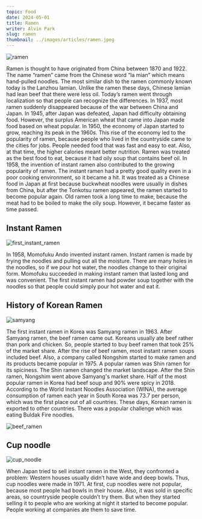 ```yaml
---
topic: Food
date: 2024-05-01
title: Ramen
writer: Alvin Park
slug: ramen
thumbnail: ../images/articles/ramen.jpeg
---
```

![ramen](../images/articles/ramen.jpeg)

Ramen is thought to have originated from China between 1870 and 1922. The name “ramen” came from the Chinese word “la mian” which means hand-pulled noodles. The most similar dish to the ramen commonly known today is the Lanzhou lamian. Unlike the ramen these days, Chinese lamian had lean beef that there were less oil. Today’s ramen went through localization so that people can recognize the differences. 
In 1937, most ramen suddenly disappeared because of the war between China and Japan. In 1945, after Japan was defeated, Japan had difficulty obtaining food. However, the surplus American wheat that came into Japan made food based on wheat popular. In 1950, the economy of Japan started to grow, reaching its peak  in the 1960s. This rise of the economy led to the popularity of ramen, because people who lived in the countryside came to the cities for jobs. People needed food that was fast and easy to eat. Also, at that time, the higher calories meant better nutrition. Ramen was treated as the best food to eat, because it had oily soup that contains beef oil. In 1958, the invention of instant ramen also contributed to the growing popularity of ramen. The instant ramen had a pretty good quality even in a poor cooking environment, so it became a hit. It was treated as a Chinese food in Japan at first because buckwheat noodles were usually in dishes from China, but after the Tonkotsu ramen appeared, the ramen started to become popular again. Old ramen took a long time to make, because the meat had to be boiled to make the oily soup. However, it became faster as time passed. 

## Instant Ramen
![first_instant_ramen](https://res.cloudinary.com/jnto/image/upload/w_600,h_600,c_fill,f_auto,fl_lossy,q_60/v1/media/filer_public/cb/62/cb62d051-7df6-4e88-b50f-f98aabfe0901/aalaoaeuauao_1958uieuj_xnyqqm)

In 1958, Momofuku Ando invented instant ramen. Instant ramen is made by frying the noodles and pulling out all the moisture. There are many holes in the noodles, so if we pour hot water, the noodles change to their original form. Momofuku succeeded in making instant ramen that lasted long and was convenient. The first instant ramen had powder soup together with the noodles so that people could simply pour hot water and eat it. 


## History of Korean Ramen
![samyang](https://img.khan.co.kr/news/2023/09/08/news-p.v1.20230908.e32d3971573f44faa8af21d55942671a_P1.jpg)

The first instant ramen in Korea was Samyang ramen in 1963. After Samyang ramen, the beef ramen came out. Koreans usually ate beef rather than pork and chicken. So, people started to buy beef ramen that took 25% of the market share. After the rise of beef ramen, most instant ramen soups included beef. Also, a company called Nongshim started to make ramen and its products became popular in 1975. A popular ramen was Shin ramen for its spiciness. The Shin ramen changed the market landscape. After the Shin ramen, Nongshim went above Samyang's market share. Half of the most popular ramen in Korea had beef soup and 90% were spicy in 2018. According to the World Instant Noodles Association (WINA), the average consumption of ramen each year in South Korea was 73.7 per person, which was the first place out of all countries. These days, Korean ramen is exported to other countries. There was a popular challenge which was eating Buldak Fire noodles. 

![beef_ramen](https://scontent-ssn1-1.xx.fbcdn.net/v/t1.18169-9/936852_468400489906202_1492456972_n.jpg?_nc_cat=105&ccb=1-7&_nc_sid=5f2048&_nc_ohc=LhcTfLk8zOgQ7kNvgGhiXWV&_nc_ht=scontent-ssn1-1.xx&oh=00_AfAS3S3nAImDDxMGFudoGs3si-r-JlLI2bUYlrYjHmnzXg&oe=66599B0A)

## Cup noodle
![cup_noodle](https://sunrisemart.com/cdn/shop/products/cupnoodle_26cd4129-3a12-4dd3-adbc-982e43d5811c_750x.png?v=1637799249)

When Japan tried to sell instant ramen in the West, they confronted a problem: Western houses usually didn’t have wide and deep bowls. Thus, cup noodles were made in 1971. At first, cup noodles were not popular, because most people had bowls in their house. Also, it was sold in specific areas, so countryside people couldn’t try them. But when they started selling it to people who are working at night it started to become popular. People working at companies ate them to save time. 
